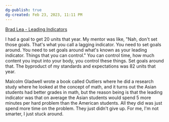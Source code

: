 ```yaml
---
dg-publish: true
dg-created: Feb 23, 2023, 11:11 PM
---
```


[Brad Lea - Leading Indicators](https://www.facebook.com/TheRealBradLea/videos/the-truth-is-it-doesnt-matter-where-youre-from-or-what-your-culture-is-ability-c/425870638779180/)

I had a goal to get 20 units that year. My mentor was like, "Nah, don't set those goals. That's what you call a lagging indicator. You need to set goals around. You need to set goals around what's known as your leading indicator. Things that you can control." You can control time, how much content you input into your body, you control these things. Set goals around that. The byproduct of my standards and expectations was 82 units that year.

Malcolm Gladwell wrote a book called Outliers where he did a research study where he looked at the concept of math, and it turns out the Asian students had better grades in math, but the reason being is that the leading indicator was that on average the Asian students would spend 5 more minutes per hard problem than the American students. All they did was just spend more time on the problem. They just didn't give up. For me, I'm not smarter, I just stuck around.